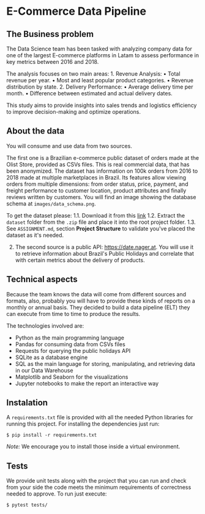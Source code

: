 # E-Commerce Data Pipeline

## The Business problem

The Data Science team has been tasked with analyzing company data for one of the largest E-commerce platforms in Latam to assess performance in key metrics between 2016 and 2018.

The analysis focuses on two main areas:
	1.	Revenue Analysis:
	•	Total revenue per year.
	•	Most and least popular product categories.
	•	Revenue distribution by state.
	2.	Delivery Performance:
	•	Average delivery time per month.
	•	Difference between estimated and actual delivery dates.

This study aims to provide insights into sales trends and logistics efficiency to improve decision-making and optimize operations.

## About the data

You will consume and use data from two sources.

The first one is a Brazilian e-commerce public dataset of orders made at the Olist Store, provided as CSVs files. This is real commercial data, that has been anonymized. The dataset has information on 100k orders from 2016 to 2018 made at multiple marketplaces in Brazil. Its features allow viewing orders from multiple dimensions: from order status, price, payment, and freight performance to customer location, product attributes and finally reviews written by customers. You will find an image showing the database schema at `images/data_schema.png`. 

To get the dataset please:
1.1.  Download it from this [link](https://drive.google.com/file/d/1HIy4LNNQESuXUj-u_mNJTCGCRrCeSbo-/view?usp=share_link)
1.2. Extract the `dataset` folder from the `.zip` file and place it into the root project folder. 
1.3. See `ASSIGNMENT.md`, section **Project Structure** to validate you've placed the dataset as it's needed.

2. The second source is a public API: https://date.nager.at. You will use it to retrieve information about Brazil's Public Holidays and correlate that with certain metrics about the delivery of products.

## Technical aspects

Because the team knows the data will come from different sources and formats, also, probably you will have to provide these kinds of reports on a monthly or annual basis. They decided to build a data pipeline (ELT) they can execute from time to time to produce the results.

The technologies involved are:

- Python as the main programming language
- Pandas for consuming data from CSVs files
- Requests for querying the public holidays API
- SQLite as a database engine
- SQL as the main language for storing, manipulating, and retrieving data in our Data Warehouse
- Matplotlib and Seaborn for the visualizations
- Jupyter notebooks to make the report an interactive way

## Instalation

A `requirements.txt` file is provided with all the needed Python libraries for running this project. For installing the dependencies just run:

```console
$ pip install -r requirements.txt
```

*Note:* We encourage you to install those inside a virtual environment.


## Tests

We provide unit tests along with the project that you can run and check from your side the code meets the minimum requirements of correctness needed to approve. To run just execute:

```console
$ pytest tests/
```